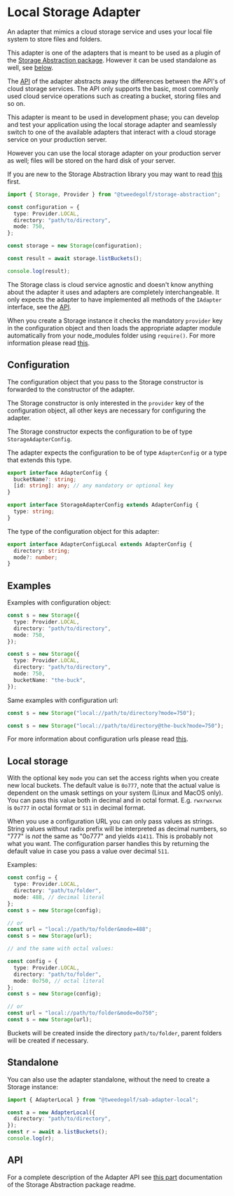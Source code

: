 # Local Storage Adapter

An adapter that mimics a cloud storage service and uses your local file system to store files and folders.

This adapter is one of the adapters that is meant to be used as a plugin of the [Storage Abstraction package](https://www.npmjs.com/package/@tweedegolf/storage-abstraction). However it can be used standalone as well, see [below](#standalone).

The [API](https://github.com/tweedegolf/storage-abstraction/tree/master?tab=readme-ov-file#adapter-api) of the adapter abstracts away the differences between the API's of cloud storage services. The API only supports the basic, most commonly used cloud service operations such as creating a bucket, storing files and so on.

This adapter is meant to be used in development phase; you can develop and test your application using the local storage adapter and seamlessly switch to one of the available adapters that interact with a cloud storage service on your production server.

However you can use the local storage adapter on your production server as well; files will be stored on the hard disk of your server.

If you are new to the Storage Abstraction library you may want to read [this](https://github.com/tweedegolf/storage-abstraction/blob/master/README.md#how-it-works) first.

```typescript
import { Storage, Provider } from "@tweedegolf/storage-abstraction";

const configuration = {
  type: Provider.LOCAL,
  directory: "path/to/directory",
  mode: 750,
};

const storage = new Storage(configuration);

const result = await storage.listBuckets();

console.log(result);
```

The Storage class is cloud service agnostic and doesn't know anything about the adapter it uses and adapters are completely interchangeable. It only expects the adapter to have implemented all methods of the `IAdapter` interface, see the [API](https://github.com/tweedegolf/storage-abstraction/blob/master/README.md#adapter-api).

When you create a Storage instance it checks the mandatory `provider` key in the configuration object and then loads the appropriate adapter module automatically from your node_modules folder using `require()`. For more information please read [this](https://github.com/tweedegolf/storage-abstraction/blob/master/README.md#register-your-adapter).

## Configuration

The configuration object that you pass to the Storage constructor is forwarded to the constructor of the adapter.

The Storage constructor is only interested in the `provider` key of the configuration object, all other keys are necessary for configuring the adapter.

The Storage constructor expects the configuration to be of type `StorageAdapterConfig`.

The adapter expects the configuration to be of type `AdapterConfig` or a type that extends this type.

```typescript
export interface AdapterConfig {
  bucketName?: string;
  [id: string]: any; // any mandatory or optional key
}

export interface StorageAdapterConfig extends AdapterConfig {
  type: string;
}
```

The type of the configuration object for this adapter:

```typescript
export interface AdapterConfigLocal extends AdapterConfig {
  directory: string;
  mode?: number;
}
```

## Examples

Examples with configuration object:

```typescript
const s = new Storage({
  type: Provider.LOCAL,
  directory: "path/to/directory",
  mode: 750,
});

const s = new Storage({
  type: Provider.LOCAL,
  directory: "path/to/directory",
  mode: 750,
  bucketName: "the-buck",
});
```

Same examples with configuration url:

```typescript
const s = new Storage("local://path/to/directory?mode=750");

const s = new Storage("local://path/to/directory@the-buck?mode=750");
```

For more information about configuration urls please read [this](https://github.com/tweedegolf/storage-abstraction/blob/master/README.md#configuration-url).

## Local storage

With the optional key `mode` you can set the access rights when you create new local buckets. The default value is `0o777`, note that the actual value is dependent on the umask settings on your system (Linux and MacOS only). You can pass this value both in decimal and in octal format. E.g. `rwxrwxrwx` is `0o777` in octal format or `511` in decimal format.

When you use a configuration URL you can only pass values as strings. String values without radix prefix will be interpreted as decimal numbers, so "777" is _not_ the same as "0o777" and yields `41411`. This is probably not what you want. The configuration parser handles this by returning the default value in case you pass a value over decimal `511`.

Examples:

```typescript
const config = {
  type: Provider.LOCAL,
  directory: "path/to/folder",
  mode: 488, // decimal literal
};
const s = new Storage(config);

// or
const url = "local://path/to/folder&mode=488";
const s = new Storage(url);

// and the same with octal values:

const config = {
  type: Provider.LOCAL,
  directory: "path/to/folder",
  mode: 0o750, // octal literal
};
const s = new Storage(config);

// or
const url = "local://path/to/folder&mode=0o750";
const s = new Storage(url);
```

Buckets will be created inside the directory `path/to/folder`, parent folders will be created if necessary.

## Standalone

You can also use the adapter standalone, without the need to create a Storage instance:

```typescript
import { AdapterLocal } from "@tweedegolf/sab-adapter-local";

const a = new AdapterLocal({
  directory: "path/to/directory",
});
const r = await a.listBuckets();
console.log(r);
```

## API

For a complete description of the Adapter API see [this part](https://github.com/tweedegolf/storage-abstraction/blob/master/README.md#adapter-api) documentation of the Storage Abstraction package readme.
